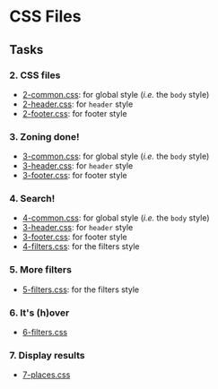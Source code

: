 # CSS Files

## Tasks

### 2. CSS files
* [2-common.css](./2-common.css): for global style (*i.e.* the `body` style) 
* [2-header.css](./2-header.css): for `header` style
* [2-footer.css](./2-footer.css): for footer style

### 3. Zoning done!
* [3-common.css](./3-common.css): for global style (*i.e.* the `body` style)
* [3-header.css](./3-header.css): for `header` style
* [3-footer.css](./3-footer.css): for footer style

### 4. Search!
* [4-common.css](./4-common.css): for global style (*i.e.* the `body` style)
* [3-header.css](./3-header.css): for `header` style
* [3-footer.css](./3-footer.css): for footer style
* [4-filters.css](./4-filters.css): for the filters style

### 5. More filters
* [5-filters.css](./5-filters.css): for the filters style

### 6. It's (h)over
* [6-filters.css](./6-filters.css)

### 7. Display results
* [7-places.css](./7-places.css)
